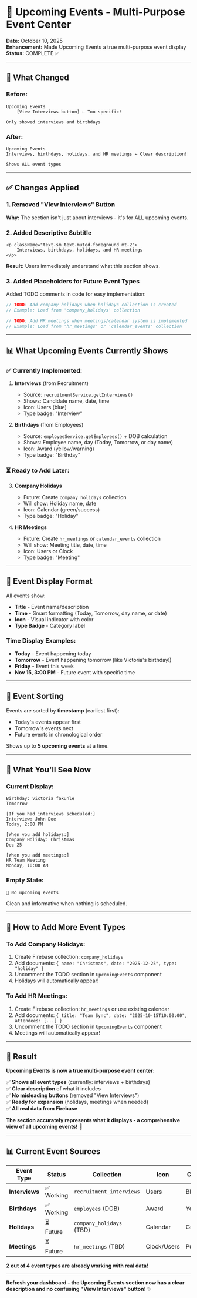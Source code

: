 # 📅 Upcoming Events - Multi-Purpose Event Center

**Date:** October 10, 2025  
**Enhancement:** Made Upcoming Events a true multi-purpose event display  
**Status:** COMPLETE ✅

---

## 🎯 What Changed

### Before:
```
Upcoming Events
    [View Interviews button] ← Too specific!
    
Only showed interviews and birthdays
```

### After:
```
Upcoming Events
Interviews, birthdays, holidays, and HR meetings ← Clear description!

Shows ALL event types
```

---

## ✅ Changes Applied

### 1. Removed "View Interviews" Button
**Why:** The section isn't just about interviews - it's for ALL upcoming events.

### 2. Added Descriptive Subtitle
```tsx
<p className="text-sm text-muted-foreground mt-2">
    Interviews, birthdays, holidays, and HR meetings
</p>
```

**Result:** Users immediately understand what this section shows.

### 3. Added Placeholders for Future Event Types

Added TODO comments in code for easy implementation:

```typescript
// TODO: Add company holidays when holidays collection is created
// Example: Load from 'company_holidays' collection

// TODO: Add HR meetings when meetings/calendar system is implemented  
// Example: Load from 'hr_meetings' or 'calendar_events' collection
```

---

## 📊 What Upcoming Events Currently Shows

### ✅ Currently Implemented:

1. **Interviews** (from Recruitment)
   - Source: `recruitmentService.getInterviews()`
   - Shows: Candidate name, date, time
   - Icon: Users (blue)
   - Type badge: "Interview"

2. **Birthdays** (from Employees)
   - Source: `employeeService.getEmployees()` + DOB calculation
   - Shows: Employee name, day (Today, Tomorrow, or day name)
   - Icon: Award (yellow/warning)
   - Type badge: "Birthday"

### ⏳ Ready to Add Later:

3. **Company Holidays**
   - Future: Create `company_holidays` collection
   - Will show: Holiday name, date
   - Icon: Calendar (green/success)
   - Type badge: "Holiday"

4. **HR Meetings**
   - Future: Create `hr_meetings` or `calendar_events` collection
   - Will show: Meeting title, date, time
   - Icon: Users or Clock
   - Type badge: "Meeting"

---

## 🎨 Event Display Format

All events show:
- **Title** - Event name/description
- **Time** - Smart formatting (Today, Tomorrow, day name, or date)
- **Icon** - Visual indicator with color
- **Type Badge** - Category label

### Time Display Examples:
- **Today** - Event happening today
- **Tomorrow** - Event happening tomorrow (like Victoria's birthday!)
- **Friday** - Event this week
- **Nov 15, 3:00 PM** - Future event with specific time

---

## 🔄 Event Sorting

Events are sorted by **timestamp** (earliest first):
- Today's events appear first
- Tomorrow's events next
- Future events in chronological order

Shows up to **5 upcoming events** at a time.

---

## 🧪 What You'll See Now

### Current Display:
```
Birthday: victoria fakunle
Tomorrow

[If you had interviews scheduled:]
Interview: John Doe
Today, 2:00 PM

[When you add holidays:]
Company Holiday: Christmas
Dec 25

[When you add meetings:]
HR Team Meeting
Monday, 10:00 AM
```

### Empty State:
```
📅 No upcoming events
```

Clean and informative when nothing is scheduled.

---

## 📝 How to Add More Event Types

### To Add Company Holidays:

1. Create Firebase collection: `company_holidays`
2. Add documents: `{ name: "Christmas", date: "2025-12-25", type: "holiday" }`
3. Uncomment the TODO section in `UpcomingEvents` component
4. Holidays will automatically appear!

### To Add HR Meetings:

1. Create Firebase collection: `hr_meetings` or use existing calendar
2. Add documents: `{ title: "Team Sync", date: "2025-10-15T10:00:00", attendees: [...] }`
3. Uncomment the TODO section in `UpcomingEvents` component
4. Meetings will automatically appear!

---

## 🎯 Result

**Upcoming Events is now a true multi-purpose event center:**

✅ **Shows all event types** (currently: interviews + birthdays)  
✅ **Clear description** of what it includes  
✅ **No misleading buttons** (removed "View Interviews")  
✅ **Ready for expansion** (holidays, meetings when needed)  
✅ **All real data from Firebase**  

**The section accurately represents what it displays - a comprehensive view of all upcoming events!** 🎉

---

## 📊 Current Event Sources

| Event Type | Status | Collection | Icon | Color |
|------------|--------|------------|------|-------|
| **Interviews** | ✅ Working | `recruitment_interviews` | Users | Blue |
| **Birthdays** | ✅ Working | `employees` (DOB) | Award | Yellow |
| **Holidays** | ⏳ Future | `company_holidays` (TBD) | Calendar | Green |
| **Meetings** | ⏳ Future | `hr_meetings` (TBD) | Clock/Users | Purple |

**2 out of 4 event types are already working with real data!**

---

**Refresh your dashboard - the Upcoming Events section now has a clear description and no confusing "View Interviews" button!** ✨














